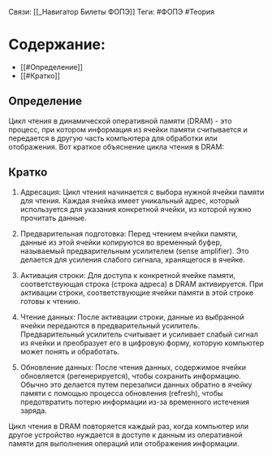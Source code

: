 Связи: [[_Навигатор Билеты ФОПЭ]]
Теги: #ФОПЭ #Теория 

# Содержание:
- [[#Определение]]
- [[#Кратко]]


## Определение

Цикл чтения в динамической оперативной памяти (DRAM) - это процесс, при котором информация из ячейки памяти считывается и передается в другую часть компьютера для обработки или отображения. Вот краткое объяснение цикла чтения в DRAM:
## Кратко

1. Адресация: Цикл чтения начинается с выбора нужной ячейки памяти для чтения. Каждая ячейка имеет уникальный адрес, который используется для указания конкретной ячейки, из которой нужно прочитать данные.

2. Предварительная подготовка: Перед чтением ячейки памяти, данные из этой ячейки копируются во временный буфер, называемый предварительным усилителем (sense amplifier). Это делается для усиления слабого сигнала, хранящегося в ячейке.

3. Активация строки: Для доступа к конкретной ячейке памяти, соответствующая строка (строка адреса) в DRAM активируется. При активации строки, соответствующие ячейки памяти в этой строке готовы к чтению.

4. Чтение данных: После активации строки, данные из выбранной ячейки передаются в предварительный усилитель. Предварительный усилитель считывает и усиливает слабый сигнал из ячейки и преобразует его в цифровую форму, которую компьютер может понять и обработать.

5. Обновление данных: После чтения данных, содержимое ячейки обновляется (регенерируется), чтобы сохранить информацию. Обычно это делается путем перезаписи данных обратно в ячейку памяти с помощью процесса обновления (refresh), чтобы предотвратить потерю информации из-за временного истечения заряда.

Цикл чтения в DRAM повторяется каждый раз, когда компьютер или другое устройство нуждается в доступе к данным из оперативной памяти для выполнения операций или отображения информации.
